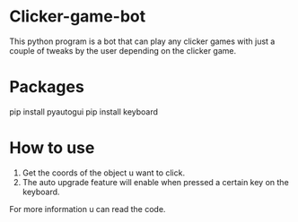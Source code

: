# Clicker-game-bot
This python program is a bot that can play any clicker games with just a couple of tweaks by the user depending on the clicker game.

# Packages
pip install pyautogui
pip install keyboard

# How to use
1. Get the coords of the object u want to click.
2. The auto upgrade feature will enable when pressed a certain key on the keyboard.

For more information u can read the code.
